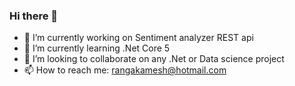 ### Hi there 👋

<!--
**rangakamesh/rangakamesh** is a ✨ _special_ ✨ repository because its `README.md` (this file) appears on your GitHub profile. 

Here are some ideas to get you started: -->

- 🔭 I’m currently working on Sentiment analyzer REST api
- 🌱 I’m currently learning .Net Core 5
- 👯 I’m looking to collaborate on any .Net or Data science project
- 📫 How to reach me: rangakamesh@hotmail.com
<!-- - 🤔 I’m looking for help with ... 
- 💬 Ask me about at 
- 😄 Pronouns: ... 
- ⚡ Fun fact: ... -->
